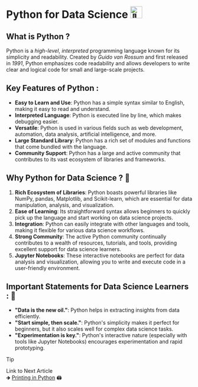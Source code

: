 # Python for Data Science <picture> <source srcset="https://fonts.gstatic.com/s/e/notoemoji/latest/1f40d/512.webp" type="image/webp"> <img src="https://fonts.gstatic.com/s/e/notoemoji/latest/1f40d/512.gif" alt="🐍" width="32" height="32"> </picture>

## What is Python ? 
Python is a *high-level*, *interpreted* programming language known for its simplicity and readability. Created by *Guido van Rossum* and first released in *1991*, Python emphasizes code readability and allows developers to write clear and logical code for small and large-scale projects.

## Key Features of Python :
- **Easy to Learn and Use**: Python has a simple syntax similar to English, making it easy to read and understand.
- **Interpreted Language**: Python is executed line by line, which makes debugging easier.
- **Versatile**: Python is used in various fields such as web development, automation, data analysis, artificial intelligence, and more.
- **Large Standard Library**: Python has a rich set of modules and functions that come bundled with the language.
- **Community Support**: Python has a large and active community that contributes to its vast ecosystem of libraries and frameworks.

## Why Python for Data Science ? 🤖

1. **Rich Ecosystem of Libraries**: Python boasts powerful libraries like NumPy, pandas, Matplotlib, and Scikit-learn, which are essential for data manipulation, analysis, and visualization.
2. **Ease of Learning**: Its straightforward syntax allows beginners to quickly pick up the language and start working on data science projects.
3. **Integration**: Python can easily integrate with other languages and tools, making it flexible for various data science workflows.
4. **Strong Community**: The active Python community continually contributes to a wealth of resources, tutorials, and tools, providing excellent support for data science learners.
5. **Jupyter Notebooks**: These interactive notebooks are perfect for data analysis and visualization, allowing you to write and execute code in a user-friendly environment.

## Important Statements for Data Science Learners : 🚀
- **"Data is the new oil."**: Python helps in extracting insights from data efficiently.
- **"Start simple, then scale."**: Python's simplicity makes it perfect for beginners, but it also scales well for complex data science tasks.
- **"Experimentation is key."**: Python's interactive nature (especially with tools like Jupyter Notebooks) encourages experimentation and rapid prototyping.

> [!TIP]  
> Link to Next Article  
> 🡺 [ Printing in Python](/Python/Articles/2_how_to_print_in_python.md) 🖨️